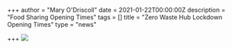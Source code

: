+++
author = "Mary O'Driscoll"
date = 2021-01-22T00:00:00Z
description = "Food Sharing Opening Times"
tags = []
title = "Zero Waste Hub Lockdown Opening Times"
type = "news"

+++
![](https://res.cloudinary.com/shrub-co-op/image/upload/v1611337351/shrubcoop.org/media/ZWH_lockdown_info_p3walv.png)